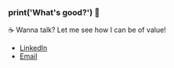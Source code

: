 ### print('What's good?') 🥳

☕ Wanna talk? Let me see how I can be of value!

* [LinkedIn](https://www.linkedin.com/in/daevidvo/)
* [Email](mailto:daevidvo@gmail.com)

<!--
**daevidvo/daevidvo** is a ✨ _special_ ✨ repository because its `README.md` (this file) appears on your GitHub profile.

Here are some ideas to get you started:

- 🔭 I’m currently working on ...
- 🌱 I’m currently learning ...
- 👯 I’m looking to collaborate on ...
- 🤔 I’m looking for help with ...
- 💬 Ask me about ...
- 📫 How to reach me: ...
- 😄 Pronouns: ...
- ⚡ Fun fact: ...
-->
